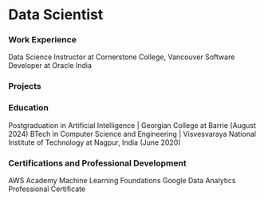 # Data Scientist

### Work Experience
Data Science Instructor at Cornerstone College, Vancouver
Software Developer at Oracle India 

### Projects

### Education
Postgraduation in Artificial Intelligence | Georgian College at Barrie (August 2024)
BTech in Computer Science and Engineering | Visvesvaraya National Institute of Technology at Nagpur, India (June 2020)

### Certifications and Professional Development
AWS Academy Machine Learning Foundations
Google Data Analytics Professional Certificate

